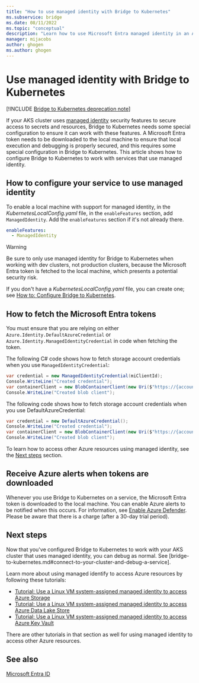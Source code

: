 ```yaml
---
title: "How to use managed identity with Bridge to Kubernetes"
ms.subservice: bridge
ms.date: 08/11/2022
ms.topic: "conceptual"
description: "Learn how to use Microsoft Entra managed identity in an AKS cluster with Bridge to Kubernetes"
manager: mijacobs
author: ghogen
ms.author: ghogen
---
```

# Use managed identity with Bridge to Kubernetes

[!INCLUDE [Bridge to Kubernetes deprecation note](./includes/deprecation.md)]

If your AKS cluster uses [managed identity](/azure/active-directory/managed-identities-azure-resources/overview) security features to secure access to secrets and resources, Bridge to Kubernetes needs some special configuration to ensure it can work with these features. A Microsoft Entra token needs to be downloaded to the local machine to ensure that local execution and debugging is properly secured, and this requires some special configuration in Bridge to Kubernetes. This article shows how to configure Bridge to Kubernetes to work with services that use managed identity.

## How to configure your service to use managed identity

To enable a local machine with support for managed identity, in the *KubernetesLocalConfig.yaml* file, in the `enableFeatures` section, add `ManagedIdentity`. Add the `enableFeatures` section if it's not already there.

```yaml
enableFeatures:
  - ManagedIdentity
```

> [!WARNING]
> Be sure to only use managed identity for Bridge to Kubernetes when working with dev clusters, not production clusters, because the Microsoft Entra token is fetched to the local machine, which presents a potential security risk.

If you don't have a *KubernetesLocalConfig.yaml* file, you can create one; see [How to: Configure Bridge to Kubernetes](configure-bridge-to-kubernetes.md).

<a name='how-to-fetch-the-azure-active-directory-tokens'></a>

## How to fetch the Microsoft Entra tokens

You must ensure that you are relying on either `Azure.Identity.DefaultAzureCredential` or `Azure.Identity.ManagedIdentityCredential` in code when fetching the token.

The following C# code shows how to fetch storage account credentials when you use `ManagedIdentityCredential`:

```csharp
var credential = new ManagedIdentityCredential(miClientId);
Console.WriteLine("Created credential");
var containerClient = new BlobContainerClient(new Uri($"https://{accountName}.blob.windows.net/{containerName}"), credential);
Console.WriteLine("Created blob client");
```

The following code shows how to fetch storage account credentials when you use DefaultAzureCredential:

```csharp
var credential = new DefaultAzureCredential();
Console.WriteLine("Created credential");
var containerClient = new BlobContainerClient(new Uri($"https://{accountName}.blob.windows.net/{containerName}"), credential);
Console.WriteLine("Created blob client");
```

To learn how to access other Azure resources using managed identity, see the [Next steps](#next-steps) section.

## Receive Azure alerts when tokens are downloaded

Whenever you use Bridge to Kubernetes on a service, the Microsoft Entra token is downloaded to the local machine. You can enable Azure alerts to be notified when this occurs. For information, see [Enable Azure Defender](/azure/security-center/enable-azure-defender). Please be aware that there is a charge (after a 30-day trial period).

## Next steps

Now that you've configured Bridge to Kubernetes to work with your AKS cluster that uses managed identity, you can debug as normal. See [bridge-to-kubernetes.md#connect-to-your-cluster-and-debug-a-service].

Learn more about using managed identify to access Azure resources by following these tutorials:

- [Tutorial: Use a Linux VM system-assigned managed identity to access Azure Storage](/azure/active-directory/managed-identities-azure-resources/tutorial-linux-vm-access-storage)
- [Tutorial: Use a Linux VM system-assigned managed identity to access Azure Data Lake Store](/azure/active-directory/managed-identities-azure-resources/tutorial-linux-vm-access-datalake)
- [Tutorial: Use a Linux VM system-assigned managed identity to access Azure Key Vault](/azure/active-directory/managed-identities-azure-resources/tutorial-linux-vm-access-nonaad)

There are other tutorials in that section as well for using managed identity to access other Azure resources.

## See also

[Microsoft Entra ID](/azure/active-directory/managed-identities-azure-resources/)
